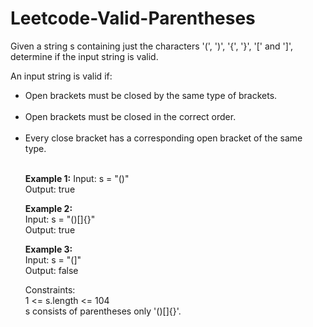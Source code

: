 # Leetcode-Valid-Parentheses

Given a string s containing just the characters '(', ')', '{', '}', '[' and ']', determine if the input string is valid.<br>

An input string is valid if:<br>
<ul>
<li>Open brackets must be closed by the same type of brackets.</li><br>
<li>Open brackets must be closed in the correct order.</li><br>
<li>Every close bracket has a corresponding open bracket of the same type.</li><br>

<b>Example 1:</b>
Input: s = "()" <br>
Output: true <br>

<b>Example 2:</b><br>
Input: s = "()[]{}"<br>
Output: true<br>

<b>Example 3:</b><br>
Input: s = "(]"<br>
Output: false<br>

Constraints:<br>
1 <= s.length <= 104<br>
s consists of parentheses only '()[]{}'.<br>
